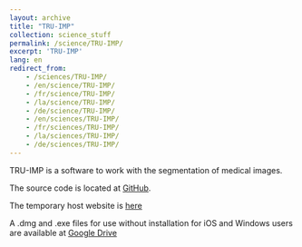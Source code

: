```yaml
---
layout: archive
title: "TRU-IMP"
collection: science_stuff
permalink: /science/TRU-IMP/
excerpt: 'TRU-IMP'
lang: en
redirect_from: 
    - /sciences/TRU-IMP/
    - /en/science/TRU-IMP/
    - /fr/science/TRU-IMP/
    - /la/science/TRU-IMP/
    - /de/science/TRU-IMP/
    - /en/sciences/TRU-IMP/
    - /fr/sciences/TRU-IMP/
    - /la/sciences/TRU-IMP/
    - /de/sciences/TRU-IMP/
---
```

TRU-IMP is a software to work with the segmentation of medical images.

The source code is located at [GitHub](https://github.com/ArGilfea/TRU-IMP).

The temporary host website is [here](https://argilfea.github.io/philippethemedicalphysicist.github.io/science/TRU-IMP/)

A .dmg and .exe files for use without installation for iOS and Windows users are available at [Google Drive](https://drive.google.com/drive/folders/1JcUJs54d8RtoR1eFdFIFpP1lycYELKjY?usp=sharing)